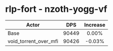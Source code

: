 # rlp-fort - nzoth-yogg-vf
| Actor | DPS | Increase |
|---|:---:|:---:|
|Base|90449|0.00%|
|void_torrent_over_mfi|90426|-0.03%|
